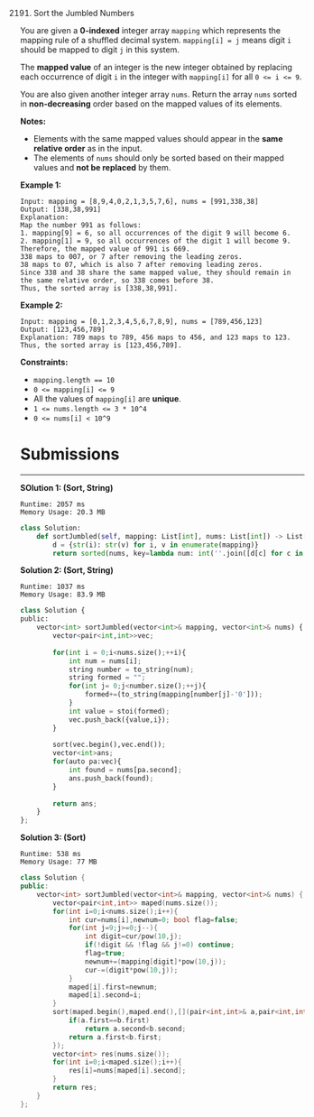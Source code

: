 2191. Sort the Jumbled Numbers

You are given a **0-indexed** integer array `mapping` which represents the mapping rule of a shuffled decimal system. `mapping[i] = j` means digit `i` should be mapped to digit `j` in this system.

The **mapped value** of an integer is the new integer obtained by replacing each occurrence of digit `i` in the integer with `mapping[i]` for all `0 <= i <= 9`.

You are also given another integer array `nums`. Return the array `nums` sorted in **non-decreasing** order based on the mapped values of its elements.

**Notes:**

* Elements with the same mapped values should appear in the **same relative order** as in the input.
* The elements of `nums` should only be sorted based on their mapped values and **not be replaced** by them.
 

**Example 1:**
```
Input: mapping = [8,9,4,0,2,1,3,5,7,6], nums = [991,338,38]
Output: [338,38,991]
Explanation: 
Map the number 991 as follows:
1. mapping[9] = 6, so all occurrences of the digit 9 will become 6.
2. mapping[1] = 9, so all occurrences of the digit 1 will become 9.
Therefore, the mapped value of 991 is 669.
338 maps to 007, or 7 after removing the leading zeros.
38 maps to 07, which is also 7 after removing leading zeros.
Since 338 and 38 share the same mapped value, they should remain in the same relative order, so 338 comes before 38.
Thus, the sorted array is [338,38,991].
```

**Example 2:**
```
Input: mapping = [0,1,2,3,4,5,6,7,8,9], nums = [789,456,123]
Output: [123,456,789]
Explanation: 789 maps to 789, 456 maps to 456, and 123 maps to 123. Thus, the sorted array is [123,456,789].
```

**Constraints:**

* `mapping.length == 10`
* `0 <= mapping[i] <= 9`
* All the values of `mapping[i]` are **unique**.
* `1 <= nums.length <= 3 * 10^4`
* `0 <= nums[i] < 10^9`

# Submissions
---
**SOlution 1: (Sort, String)**
```
Runtime: 2057 ms
Memory Usage: 20.3 MB
```
```python
class Solution:
    def sortJumbled(self, mapping: List[int], nums: List[int]) -> List[int]:
        d = {str(i): str(v) for i, v in enumerate(mapping)}
        return sorted(nums, key=lambda num: int(''.join([d[c] for c in str(num)])))
```

**Solution 2: (Sort, String)**
```
Runtime: 1037 ms
Memory Usage: 83.9 MB
```
```python
class Solution {
public:
    vector<int> sortJumbled(vector<int>& mapping, vector<int>& nums) {
        vector<pair<int,int>>vec;
        
        for(int i = 0;i<nums.size();++i){
            int num = nums[i];
            string number = to_string(num); 
            string formed = "";
            for(int j= 0;j<number.size();++j){
                formed+=(to_string(mapping[number[j]-'0']));
            }
            int value = stoi(formed);
            vec.push_back({value,i});
        }
        
        sort(vec.begin(),vec.end());
        vector<int>ans;
        for(auto pa:vec){
            int found = nums[pa.second];
            ans.push_back(found);
        }
        
        return ans;
    }
};
```

**Solution 3: (Sort)**
```
Runtime: 538 ms
Memory Usage: 77 MB
```
```c++
class Solution {
public:
    vector<int> sortJumbled(vector<int>& mapping, vector<int>& nums) {
        vector<pair<int,int>> maped(nums.size());
        for(int i=0;i<nums.size();i++){
            int cur=nums[i],newnum=0; bool flag=false;
            for(int j=9;j>=0;j--){
                int digit=cur/pow(10,j);
                if(!digit && !flag && j!=0) continue;
                flag=true;
                newnum+=(mapping[digit]*pow(10,j));
                cur-=(digit*pow(10,j));
            }
            maped[i].first=newnum;
            maped[i].second=i;
        }
        sort(maped.begin(),maped.end(),[](pair<int,int>& a,pair<int,int>& b){
            if(a.first==b.first)
                return a.second<b.second;
            return a.first<b.first;
        });
        vector<int> res(nums.size());
        for(int i=0;i<maped.size();i++){
            res[i]=nums[maped[i].second];
        }
        return res;
    }
};
```
